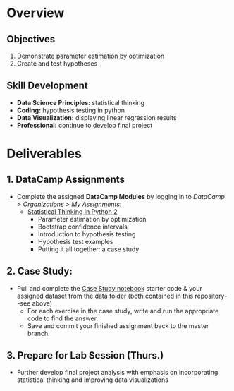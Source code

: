 # Overview
## Objectives
1. Demonstrate parameter estimation by optimization
2. Create and test hypotheses


## Skill Development
* **Data Science Principles:** statistical thinking
* **Coding:** hypothesis testing in python
* **Data Visualization:** displaying linear regression results
* **Professional:** continue to develop final project


# Deliverables
## 1. DataCamp Assignments
* Complete the assigned **DataCamp Modules** by logging in to *DataCamp > Organizations > My Assignments*:
    * [Statistical Thinking in Python 2](https://learn.datacamp.com/courses/statistical-thinking-in-python-part-2)
        * Parameter estimation by optimization
        * Bootstrap confidence intervals
        * Introduction to hypothesis testing
        * Hypothesis test examples
        * Putting it all together: a case study


## 2. Case Study: 

* Pull and complete the [Case Study notebook](link.com) starter code & your assigned dataset from the [data folder](link.com) (both contained in this repository--see above) 
    * For each exercise in the case study, write and run the appropriate code to find the answer.
    * Save and commit your finished assignment back to the master branch. 

## 3. Prepare for Lab Session (Thurs.)
* Further develop final project analysis with emphasis on incorporating statistical thinking and improving data visualizations
